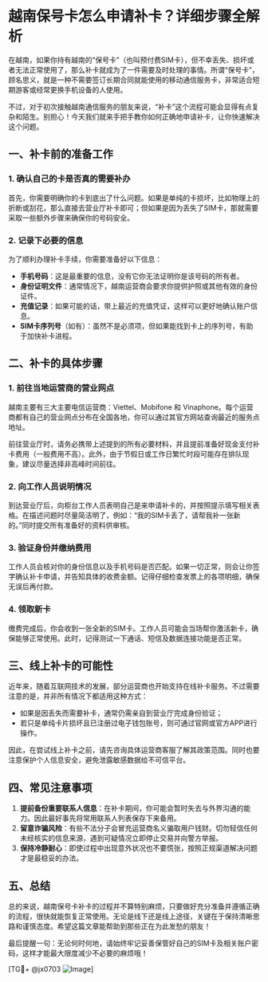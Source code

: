 # 越南保号卡怎么申请补卡？详细步骤全解析

在越南，如果你持有越南的“保号卡”（也叫预付费SIM卡），但不幸丢失、损坏或者无法正常使用了，那么补卡就成为了一件需要及时处理的事情。所谓“保号卡”，顾名思义，就是一种不需要签订长期合同就能使用的移动通信服务卡，非常适合短期游客或经常更换手机设备的人使用。

不过，对于初次接触越南通信服务的朋友来说，“补卡”这个流程可能会显得有点复杂和陌生。别担心！今天我们就来手把手教你如何正确地申请补卡，让你快速解决这个问题。

## 一、补卡前的准备工作

### 1. 确认自己的卡是否真的需要补办
首先，你需要明确你的卡到底出了什么问题。如果是单纯的卡损坏，比如物理上的折断或刮花，那么直接去营业厅补卡即可；但如果是因为丢失了SIM卡，那就需要采取一些额外步骤来确保你的号码安全。

### 2. 记录下必要的信息
为了顺利办理补卡手续，你需要准备好以下信息：
- **手机号码**：这是最重要的信息，没有它你无法证明你是该号码的所有者。
- **身份证明文件**：通常情况下，越南运营商会要求你提供护照或其他有效的身份证件。
- **充值记录**：如果可能的话，带上最近的充值凭证，这样可以更好地确认账户信息。
- **SIM卡序列号**（如有）：虽然不是必须项，但如果能找到卡上的序列号，有助于加快补卡进程。

## 二、补卡的具体步骤

### 1. 前往当地运营商的营业网点
越南主要有三大主要电信运营商：Viettel、Mobifone 和 Vinaphone。每个运营商都有自己的营业网点分布在全国各地，你可以通过其官方网站查询最近的服务点地址。

前往营业厅时，请务必携带上述提到的所有必要材料，并且提前准备好现金支付补卡费用（一般费用不高）。此外，由于节假日或工作日繁忙时段可能存在排队现象，建议尽量选择非高峰时间前往。

### 2. 向工作人员说明情况
到达营业厅后，向柜台工作人员表明自己是来申请补卡的，并按照提示填写相关表格。在描述问题时尽量简洁明了，例如：“我的SIM卡丢了，请帮我补一张新的。”同时提交所有准备好的资料供审核。

### 3. 验证身份并缴纳费用
工作人员会核对你的身份信息以及手机号码是否匹配。如果一切正常，则会让你签字确认补卡申请，并告知具体的收费金额。记得仔细检查发票上的各项明细，确保无误后再付款。

### 4. 领取新卡
缴费完成后，你会收到一张全新的SIM卡。工作人员可能会当场帮你激活新卡，确保能够正常使用。此时，记得测试一下通话、短信及数据连接功能是否正常。

## 三、线上补卡的可能性

近年来，随着互联网技术的发展，部分运营商也开始支持在线补卡服务。不过需要注意的是，并非所有情况下都适用这种方式：

- 如果是因丢失而需要补卡，通常仍需亲自到营业厅完成身份验证；
- 若只是单纯卡片损坏且已注册过电子钱包账号，则可通过官网或官方APP进行操作。

因此，在尝试线上补卡之前，请先咨询具体运营商客服了解其政策范围。同时也要注意保护个人信息安全，避免泄露敏感数据给不可信平台。

## 四、常见注意事项

1. **提前备份重要联系人信息**：在补卡期间，你可能会暂时失去与外界沟通的能力。因此最好事先将常用联系人列表保存下来备用。
2. **留意诈骗风险**：有些不法分子会冒充运营商名义骗取用户钱财。切勿轻信任何未经核实的信息来源，遇到可疑情况立即停止交易并向警方举报。
3. **保持冷静耐心**：即使过程中出现意外状况也不要慌张，按照正规渠道解决问题才是最稳妥的办法。

## 五、总结

总的来说，越南保号卡补卡的过程并不算特别麻烦，只要做好充分准备并遵循正确的流程，很快就能恢复正常使用。无论是线下还是线上途径，关键在于保持清晰思路和谨慎态度。希望这篇文章能帮助到那些正在为此发愁的朋友！

最后提醒一句：无论何时何地，请始终牢记妥善保管好自己的SIM卡及相关账户密码，这样才能最大限度减少不必要的麻烦哦！

[TG💪+ @jx0703 ![Image](https://github.com/user-attachments/assets/dbca1d08-cadb-493c-b0ec-ad6f7a83f270)]